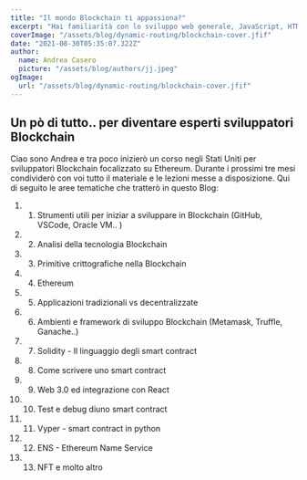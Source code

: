 ```yaml
---
title: "Il mondo Blockchain ti appassiona?"
excerpt: "Hai familiarità con lo sviluppo web generale, JavaScript, HTML e Git e ti piacerebbe diventare uno sviluppatore Blockchain. Allora questo blog potrebbe interessare anche a te.."
coverImage: "/assets/blog/dynamic-routing/blockchain-cover.jfif"
date: "2021-08-30T05:35:07.322Z"
author:
  name: Andrea Casero
  picture: "/assets/blog/authors/jj.jpeg"
ogImage:
  url: "/assets/blog/dynamic-routing/blockchain-cover.jfif"
---
```


## Un pò di tutto.. per diventare esperti sviluppatori Blockchain

Ciao sono Andrea e tra poco inizierò un corso negli Stati Uniti per sviluppatori Blockchain focalizzato su Ethereum.
Durante i prossimi tre mesi condividerò con voi tutto il materiale e le lezioni messe a disposizione.
Qui di seguito le aree tematiche che tratterò in questo Blog:

1. 1. Strumenti utili per iniziar a sviluppare in Blockchain (GitHub, VSCode, Oracle VM.. )
2. 2. Analisi della tecnologia Blockchain
3. 3. Primitive crittografiche nella Blockchain
4. 4. Ethereum
5. 5. Applicazioni tradizionali vs decentralizzate
6. 6. Ambienti e framework di sviluppo Blockchain (Metamask, Truffle, Ganache..)
7. 7. Solidity - Il linguaggio degli smart contract
8. 8. Come scrivere uno smart contract
9. 9. Web 3.0 ed integrazione con React
10. 10. Test e debug diuno smart contract
11. 11. Vyper - smart contract in python
12. 12. ENS - Ethereum Name Service
13. 13. NFT e molto altro
